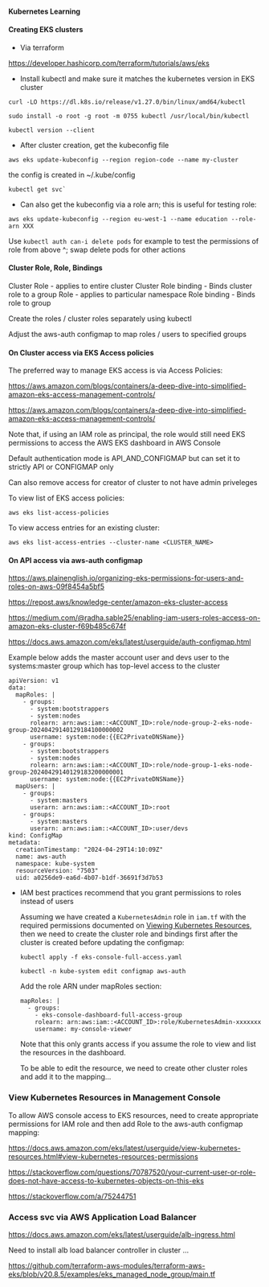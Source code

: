 #### Kubernetes Learning


#### Creating EKS clusters

* Via terraform

https://developer.hashicorp.com/terraform/tutorials/aws/eks


* Install kubectl and make sure it matches the kubernetes version in EKS cluster

```
curl -LO https://dl.k8s.io/release/v1.27.0/bin/linux/amd64/kubectl

sudo install -o root -g root -m 0755 kubectl /usr/local/bin/kubectl

kubectl version --client
```


* After cluster creation, get the kubeconfig file

```
aws eks update-kubeconfig --region region-code --name my-cluster
```

the config is created in ~/.kube/config

```
kubectl get svc`
```

* Can also get the kubeconfig via a role arn; this is useful for testing role:
```
aws eks update-kubeconfig --region eu-west-1 --name education --role-arn XXX
```

Use `kubectl auth can-i delete pods` for example to test the permissions of role from above ^; swap delete pods for other actions



#### Cluster Role, Role, Bindings

Cluster Role - applies to entire cluster
Cluster Role binding - Binds cluster role to a group
Role - applies to particular namespace
Role binding - Binds role to group


Create the roles / cluster roles separately using kubectl

Adjust the aws-auth configmap to map roles / users to specified groups


#### On Cluster access via EKS Access policies

The preferred way to manage EKS access is via Access Policies:

https://aws.amazon.com/blogs/containers/a-deep-dive-into-simplified-amazon-eks-access-management-controls/

https://aws.amazon.com/blogs/containers/a-deep-dive-into-simplified-amazon-eks-access-management-controls/


Note that, if using an IAM role as principal, the role would still need EKS permissions to access the AWS EKS dashboard in AWS Console

Default authentication mode is API_AND_CONFIGMAP but can set it to strictly API or CONFIGMAP only

Can also remove access for creator of cluster to not have admin priveleges

To view list of EKS access policies:
```
aws eks list-access-policies
```


To view access entries for an existing cluster:
```
aws eks list-access-entries --cluster-name <CLUSTER_NAME>
```



#### On API access via aws-auth configmap

https://aws.plainenglish.io/organizing-eks-permissions-for-users-and-roles-on-aws-09f8454a5bf5

https://repost.aws/knowledge-center/amazon-eks-cluster-access

https://medium.com/@radha.sable25/enabling-iam-users-roles-access-on-amazon-eks-cluster-f69b485c674f

https://docs.aws.amazon.com/eks/latest/userguide/auth-configmap.html


Example below adds the master account user and devs user to the systems:master group which has top-level access to the cluster
```
apiVersion: v1
data:
  mapRoles: |
    - groups:
      - system:bootstrappers
      - system:nodes
      rolearn: arn:aws:iam::<ACCOUNT_ID>:role/node-group-2-eks-node-group-20240429140129184100000002
      username: system:node:{{EC2PrivateDNSName}}
    - groups:
      - system:bootstrappers
      - system:nodes
      rolearn: arn:aws:iam::<ACCOUNT_ID>:role/node-group-1-eks-node-group-20240429140129183200000001
      username: system:node:{{EC2PrivateDNSName}}
  mapUsers: |
    - groups:
      - system:masters
      userarn: arn:aws:iam::<ACCOUNT_ID>:root
    - groups:
      - system:masters
      userarn: arn:aws:iam::<ACCOUNT_ID>:user/devs
kind: ConfigMap
metadata:
  creationTimestamp: "2024-04-29T14:10:09Z"
  name: aws-auth
  namespace: kube-system
  resourceVersion: "7503"
  uid: a0256de9-ea6d-4b07-b1df-36691f3d7b53
```


* IAM best practices recommend that you grant permissions to roles instead of users

  [Viewing Kubernetes Resources]: https://docs.aws.amazon.com/eks/latest/userguide/view-kubernetes-resources.html#view-kubernetes-resources-permissions

  Assuming we have created a `KubernetesAdmin` role in `iam.tf` with the required permissions documented on [Viewing Kubernetes Resources], then we need to create the cluster role and bindings first after the cluster is created before updating the configmap:

  ```
  kubectl apply -f eks-console-full-access.yaml

  kubectl -n kube-system edit configmap aws-auth
  ```
  
  Add the role ARN under mapRoles section:
  ```
  mapRoles: |
    - groups:
      - eks-console-dashboard-full-access-group
      rolearn: arn:aws:iam::<ACCOUNT_ID>:role/KubernetesAdmin-xxxxxxx
      username: my-console-viewer
  ```


  Note that this only grants access if you assume the role to view and list the resources in the dashboard.

  To be able to edit the resource, we need to create other cluster roles and add it to the mapping...




### View Kubernetes Resources in Management Console

To allow AWS console access to EKS resources, need to create appropriate permissions for IAM role and then add Role to the aws-auth configmap mapping:

https://docs.aws.amazon.com/eks/latest/userguide/view-kubernetes-resources.html#view-kubernetes-resources-permissions

https://stackoverflow.com/questions/70787520/your-current-user-or-role-does-not-have-access-to-kubernetes-objects-on-this-eks

https://stackoverflow.com/a/75244751




### Access svc via AWS Application Load Balancer

https://docs.aws.amazon.com/eks/latest/userguide/alb-ingress.html

Need to install alb load balancer controller in cluster ...


https://github.com/terraform-aws-modules/terraform-aws-eks/blob/v20.8.5/examples/eks_managed_node_group/main.tf